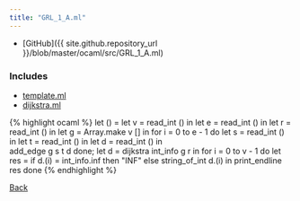 ```yaml
---
title: "GRL_1_A.ml"
---
```

- [GitHub]({{ site.github.repository_url }}/blob/master/ocaml/src/GRL_1_A.ml)

### Includes

- [template.ml](../../include/template/template)
- [dijkstra.ml](../../include/graph/dijkstra)

{% highlight ocaml %}
let () =
  let v = read_int () in
  let e = read_int () in
  let r = read_int () in
  let g = Array.make v [] in
  for i = 0 to e - 1 do
    let s = read_int () in
    let t = read_int () in
    let d = read_int () in    
    add_edge g s t d
  done;
  let d = dijkstra int_info g r in
  for i = 0 to v - 1 do
    let res =
      if d.(i) = int_info.inf
      then "INF"
      else string_of_int d.(i) in
    print_endline res
  done
{% endhighlight %}

[Back](..)
